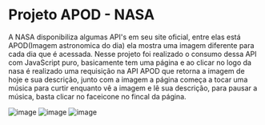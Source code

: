 # Projeto APOD - NASA

A NASA disponibiliza algumas API's em seu site oficial, entre elas está APOD(Imagem astronomica do dia)
ela mostra uma imagem diferente para cada dia que é acessada.
Nesse projeto foi realizado o consumo dessa API com JavaScript puro, basicamente tem uma página e ao clicar no
logo da nasa é realizado uma requisição na API APOD que retorna a imagem de hoje e sua descrição, junto com a 
imagem a página começa a tocar uma música para curtir enquanto vê a imagem e lê sua descrição, para pausar a música,
basta clicar no faceicone no fincal da página.

![image](https://user-images.githubusercontent.com/91790222/215892655-c2a1a675-f249-4082-a803-769ffbc1da6b.png)
![image](https://user-images.githubusercontent.com/91790222/215893338-0ae7b406-aba3-4185-8f5d-25c3a19a9577.png)
![image](https://user-images.githubusercontent.com/91790222/215893415-f1ae09f0-9f78-4299-8b5b-1792638161da.png)

